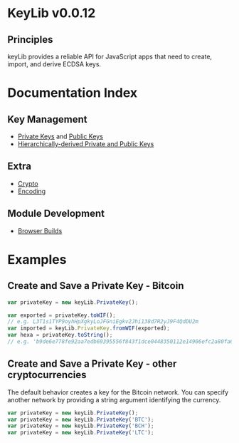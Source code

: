 # KeyLib v0.0.12

## Principles

keyLib provides a reliable API for JavaScript apps that need to create, import, and derive ECDSA keys.

# Documentation Index

## Key Management

* [Private Keys](privatekey.md) and [Public Keys](publickey.md)
* [Hierarchically-derived Private and Public Keys](hierarchical.md)

## Extra
* [Crypto](crypto.md)
* [Encoding](encoding.md)

## Module Development
* [Browser Builds](browser.md)

# Examples

## Create and Save a Private Key - Bitcoin

```javascript
var privateKey = new keyLib.PrivateKey();

var exported = privateKey.toWIF();
// e.g. L3T1s1TYP9oyhHpXgkyLoJFGniEgkv2Jhi138d7R2yJ9F4QdDU2m
var imported = keyLib.PrivateKey.fromWIF(exported);
var hexa = privateKey.toString();
// e.g. 'b9de6e778fe92aa7edb69395556f843f1dce0448350112e14906efc2a80fa61a'
```

## Create and Save a Private Key - other cryptocurrencies

The default behavior creates a key for the Bitcoin network. You can specify another network by providing a string argument identifying the currency.

```javascript
var privateKey = new keyLib.PrivateKey();
var privateKey = new keyLib.PrivateKey('BTC');
var privateKey = new keyLib.PrivateKey('BCH');
var privateKey = new keyLib.PrivateKey('LTC');
```
